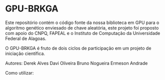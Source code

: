 # GPU-BRKGA

Este repositório contém o código fonte da nossa biblioteca em GPU para o algoritmo genético enviesado de chave aleatória, este projeto foi proposto com apoio do CNPQ, FAPEAL e o Instituto de Computação da Universidade Federal de Alagoas.

O GPU-BRKGA é fruto de dois ciclos de participação em um projeto de iniciação científica.

Autores: 
Derek Alves
Davi Oliveira
Bruno Nogueira
Ermeson Andrade

Como utilizar:



